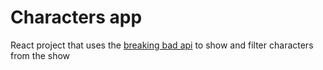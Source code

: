 # Characters app

React project that uses the [breaking bad api](https://breakingbadapi.com/documentation) to show and filter characters from the show
